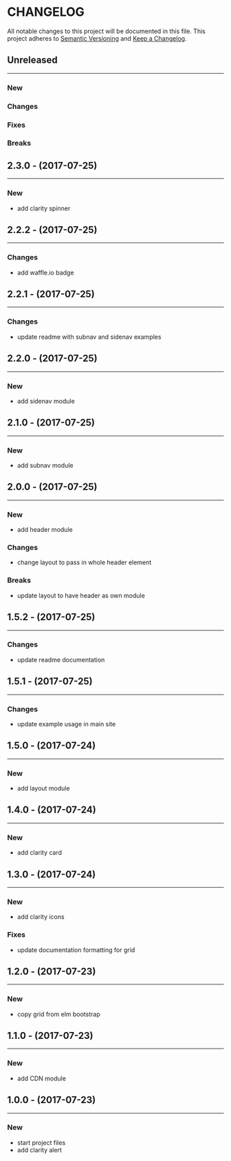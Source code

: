 # CHANGELOG

All notable changes to this project will be documented in this file.
This project adheres to [Semantic Versioning](http://semver.org/) and [Keep a Changelog](http://keepachangelog.com/).



## Unreleased
---

### New

### Changes

### Fixes

### Breaks


## 2.3.0 - (2017-07-25)
---

### New
* add clarity spinner


## 2.2.2 - (2017-07-25)
---

### Changes
* add waffle.io badge


## 2.2.1 - (2017-07-25)
---

### Changes
* update readme with subnav and sidenav examples


## 2.2.0 - (2017-07-25)
---

### New
* add sidenav module


## 2.1.0 - (2017-07-25)
---

### New
* add subnav module


## 2.0.0 - (2017-07-25)
---

### New
* add header module

### Changes
* change layout to pass in whole header element


### Breaks
* update layout to have header as own module


## 1.5.2 - (2017-07-25)
---

### Changes
* update readme documentation


## 1.5.1 - (2017-07-25)
---

### Changes
* update example usage in main site


## 1.5.0 - (2017-07-24)
---

### New
* add layout module


## 1.4.0 - (2017-07-24)
---

### New
* add clarity card


## 1.3.0 - (2017-07-24)
---

### New
* add clarity icons


### Fixes
* update documentation formatting for grid


## 1.2.0 - (2017-07-23)
---

### New
* copy grid from elm bootstrap


## 1.1.0 - (2017-07-23)
---

### New
* add CDN module


## 1.0.0 - (2017-07-23)
---

### New
* start project files
* add clarity alert


